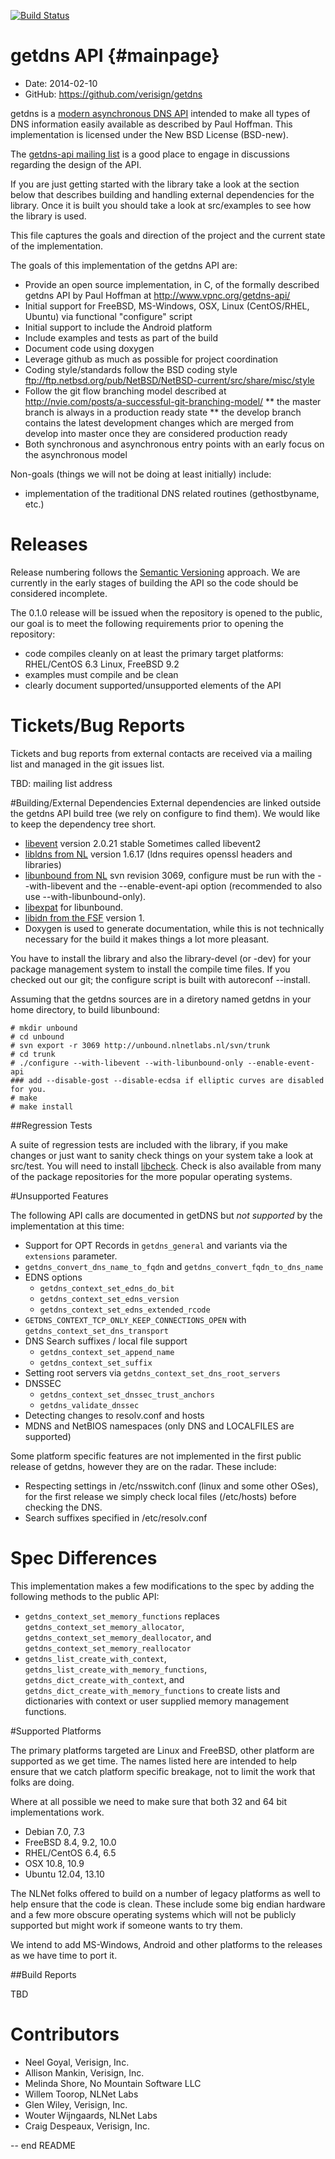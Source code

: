 [![Build Status](https://magnum.travis-ci.com/verisign/getdns.png?token=J2HZXstzJqePUsG523am&branch=develop)](https://magnum.travis-ci.com/verisign/getdns)

getdns API  {#mainpage}
==========

* Date:    2014-02-10
* GitHub:  <https://github.com/verisign/getdns>

getdns is a [modern asynchronous DNS API](http://www.vpnc.org/getdns-api/) intended to make all types of DNS information easily available as described by Paul Hoffman.  This implementation is licensed under the New BSD License (BSD-new).

The [getdns-api mailing list](http://www.vpnc.org/mailman/listinfo/getdns-api) is a good place to engage in discussions regarding the design of the API.

If you are just getting started with the library take a look at the section below that
describes building and handling external dependencies for the library.  Once it is
built you should take a look at src/examples to see how the library is used.

This file captures the goals and direction of the project and the current state of the implementation.

The goals of this implementation of the getdns API are:

* Provide an open source implementation, in C, of the formally described getdns API by Paul Hoffman at <http://www.vpnc.org/getdns-api/>
* Initial support for FreeBSD, MS-Windows, OSX, Linux (CentOS/RHEL, Ubuntu) via functional "configure" script
* Initial support to include the Android platform
* Include examples and tests as part of the build
* Document code using doxygen
* Leverage github as much as possible for project coordination
* Coding style/standards follow the BSD coding style <ftp://ftp.netbsd.org/pub/NetBSD/NetBSD-current/src/share/misc/style>
* Follow the git flow branching model described at <http://nvie.com/posts/a-successful-git-branching-model/>
** the master branch is always in a production ready state
** the develop branch contains the latest development changes which are merged from develop into master once they are considered production ready
* Both synchronous and asynchronous entry points with an early focus on the asynchronous model

Non-goals (things we will not be doing at least initially) include:
* implementation of the traditional DNS related routines (gethostbyname, etc.)


Releases
========
Release numbering follows the [Semantic Versioning](http://semver.org/) approach.  We are currently in the early stages of building the API so the code should be considered incomplete.

The 0.1.0 release will be issued when the repository is opened to the public, our goal is to meet the following requirements prior to opening the repository:

* code compiles cleanly on at least the primary target platforms: RHEL/CentOS 6.3 Linux, FreeBSD 9.2
* examples must compile and be clean
* clearly document supported/unsupported elements of the API


Tickets/Bug Reports
===================
Tickets and bug reports from external contacts are received via a mailing list and managed in the git issues list.

TBD: mailing list address


#Building/External Dependencies
External dependencies are linked outside the getdns API build tree (we rely on configure to find them).  We would like to keep the dependency tree short.

* [libevent](http://libevent.org) version 2.0.21 stable
Sometimes called libevent2
* [libldns from NL](https://www.nlnetlabs.nl/projects/ldns/) version 1.6.17 (ldns requires openssl headers and libraries)
* [libunbound from NL](http://www.nlnetlabs.nl/projects/unbound/) svn revision 3069, configure must be run with the --with-libevent and the --enable-event-api option (recommended to also use --with-libunbound-only).
* [libexpat](http://expat.sourceforge.net/) for libunbound.
* [libidn from the FSF](http://www.gnu.org/software/libidn/) version 1.
* Doxygen is used to generate documentation, while this is not technically necessary for the build it makes things a lot more pleasant.

You have to install the library and also the library-devel (or -dev) for your
package management system to install the compile time files.  If you checked
out our git; the configure script is built with autoreconf --install.

Assuming that the getdns sources are in a diretory named getdns in your home directory, to build libunbound:
```
# mkdir unbound
# cd unbound
# svn export -r 3069 http://unbound.nlnetlabs.nl/svn/trunk
# cd trunk
# ./configure --with-libevent --with-libunbound-only --enable-event-api
### add --disable-gost --disable-ecdsa if elliptic curves are disabled for you.
# make
# make install
```

##Regression Tests

A suite of regression tests are included with the library, if you make changes or just
want to sanity check things on your system take a look at src/test.  You will need
to install [libcheck](http://check.sourceforge.net/).  Check is also available from
many of the package repositories for the more popular operating systems.

#Unsupported Features

The following API calls are documented in getDNS but *not supported* by the implementation at this time:

* Support for OPT Records in `getdns_general` and variants via the `extensions` parameter.
* `getdns_convert_dns_name_to_fqdn` and `getdns_convert_fqdn_to_dns_name`
* EDNS options
  * `getdns_context_set_edns_do_bit`
  * `getdns_context_set_edns_version`
  * `getdns_context_set_edns_extended_rcode`
* `GETDNS_CONTEXT_TCP_ONLY_KEEP_CONNECTIONS_OPEN` with `getdns_context_set_dns_transport`
* DNS Search suffixes / local file support
  * `getdns_context_set_append_name`
  * `getdns_context_set_suffix`
* Setting root servers via `getdns_context_set_dns_root_servers`
* DNSSEC
  * `getdns_context_set_dnssec_trust_anchors`
  * `getdns_validate_dnssec`
* Detecting changes to resolv.conf and hosts
* MDNS and NetBIOS namespaces (only DNS and LOCALFILES are supported)

Some platform specific features are not implemented in the first public release of getdns, however they are on the radar.  These include:

* Respecting settings in /etc/nsswitch.conf (linux and some other OSes), for the first release we simply check local files (/etc/hosts) before checking the DNS.
* Search suffixes specified in /etc/resolv.conf

Spec Differences
================

This implementation makes a few modifications to the spec by adding the following methods to the public API:

* `getdns_context_set_memory_functions` replaces `getdns_context_set_memory_allocator`, `getdns_context_set_memory_deallocator`, and `getdns_context_set_memory_reallocator`
* `getdns_list_create_with_context`, `getdns_list_create_with_memory_functions`, `getdns_dict_create_with_context`, and `getdns_dict_create_with_memory_functions` to create lists and dictionaries with context or user supplied memory management functions.

#Supported Platforms

The primary platforms targeted are Linux and FreeBSD, other platform are supported as we get time.  The names listed here are intended to help ensure that we catch platform specific breakage, not to limit the work that folks are doing.

Where at all possible we need to make sure that both 32 and 64 bit implementations work.

* Debian 7.0, 7.3
* FreeBSD 8.4, 9.2, 10.0
* RHEL/CentOS 6.4, 6.5
* OSX 10.8, 10.9
* Ubuntu 12.04, 13.10

The NLNet folks offered to build on a number of legacy platforms as well to help ensure that the code is clean.  These include some big endian hardware and a few more obscure operating systems which will not be publicly supported but might work if someone wants to try them.

We intend to add MS-Windows, Android and other platforms to the releases as we have time to port it.


##Build Reports


TBD

Contributors
============
* Neel Goyal, Verisign, Inc.
* Allison Mankin, Verisign, Inc.
* Melinda Shore, No Mountain Software LLC
* Willem Toorop, NLNet Labs
* Glen Wiley, Verisign, Inc.
* Wouter Wijngaards, NLNet Labs
* Craig Despeaux, Verisign, Inc.

--
end README
